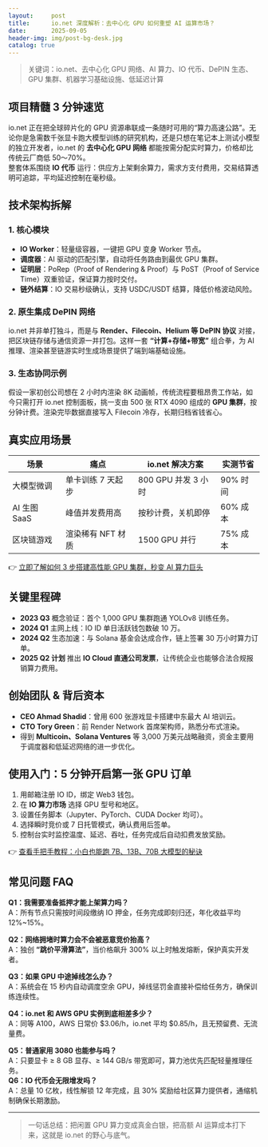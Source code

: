 ```yaml
---
layout:     post
title:      io.net 深度解析：去中心化 GPU 如何重塑 AI 运算市场？
date:       2025-09-05
header-img: img/post-bg-desk.jpg
catalog: true
---
```


> 关键词：io.net、去中心化 GPU 网络、AI 算力、IO 代币、DePIN 生态、GPU 集群、机器学习基础设施、低延迟计算

## 项目精髓 3 分钟速览
io.net 正在把全球碎片化的 GPU 资源串联成一条随时可用的“算力高速公路”。无论你是急需数千张显卡跑大模型训练的研究机构，还是只想在笔记本上测试小模型的独立开发者，io.net 的 **去中心化 GPU 网络** 都能按需分配实时算力，价格却比传统云厂商低 50～70%。  
整套体系围绕 **IO 代币** 运行：供应方上架剩余算力，需求方支付费用，交易结算透明可追踪，平均延迟控制在毫秒级。

## 技术架构拆解
### 1. 核心模块
- **IO Worker**：轻量级容器，一键把 GPU 变身 Worker 节点。  
- **调度器**：AI 驱动的匹配引擎，自动将任务路由到最优 GPU 集群。  
- **证明层**：PoRep（Proof of Rendering & Proof）与 PoST（Proof of Service Time）双重验证，保证算力按时交付。  
- **链外结算**：IO 交易秒级确认，支持 USDC/USDT 结算，降低价格波动风险。

### 2. 原生集成 DePIN 网络
io.net 并非单打独斗，而是与 **Render、Filecoin、Helium 等 DePIN 协议** 对接，把区块链存储与通信资源一并打包。这样一套 **“计算+存储+带宽”** 组合拳，为 AI 推理、渲染甚至链游实时生成场景提供了端到端基础设施。

### 3. 生态协同示例
假设一家初创公司想在 2 小时内渲染 8K 动画帧，传统流程要租昂贵工作站，如今只需打开 io.net 控制面板，挑一支由 500 张 RTX 4090 组成的 **GPU 集群**，按分钟计费。渲染完毕数据直接写入 Filecoin 冷存，长期归档省钱省心。

## 真实应用场景
| 场景 | 痛点 | io.net 解决方案 | 实测节省 |
|---|---|---|---|
| 大模型微调 | 单卡训练 7 天起步 | 800 GPU 并发 3 小时 | 90% 时间 |
| AI 生图 SaaS | 峰值并发费用高 | 按秒计费，关机即停 | 60% 成本 |
| 区块链游戏 | 渲染稀有 NFT 材质 | 1500 GPU 并行 | 75% 成本 |

👉 [立即了解如何 3 步搭建高性能 GPU 集群，秒变 AI 算力巨头](https://okxdog.com/)

## 关键里程碑
- **2023 Q3** 概念验证：首个 1,000 GPU 集群跑通 YOLOv8 训练任务。  
- **2024 Q1** 主网上线：IO ID 单日活跃钱包数破 10 万。  
- **2024 Q2** 生态加速：与 Solana 基金会达成合作，链上签署 30 万小时算力订单。  
- **2025 Q2 计划** 推出 **IO Cloud 直通公司发票**，让传统企业也能够合法合规报销算力费用。

## 创始团队 & 背后资本
- **CEO Ahmad Shadid**：曾用 600 张游戏显卡搭建中东最大 AI 培训云。  
- **CTO Tory Green**：前 Render Network 首席架构师，熟悉分布式渲染。  
- 得到 **Multicoin、Solana Ventures** 等 3,000 万美元战略融资，资金主要用于调度器和低延迟网络的进一步优化。

## 使用入门：5 分钟开启第一张 GPU 订单
1. 用邮箱注册 IO ID，绑定 Web3 钱包。  
2. 在 **IO 算力市场** 选择 GPU 型号和地区。  
3. 设置任务脚本（Jupyter、PyTorch、CUDA Docker 均可）。  
4. 选择瞬时竞价或 7 日托管模式，确认费用后签单。  
5. 控制台实时监控温度、延迟、吞吐，任务完成后自动扣费发放奖励。  

👉 [查看手把手教程：小白也能跑 7B、13B、70B 大模型的秘诀](https://okxdog.com/)

## 常见问题 FAQ
**Q1：我需要准备抵押才能上架算力吗？**  
A：所有节点只需按时间段缴纳 IO 押金，任务完成即刻归还，年化收益平均 12%~15%。

**Q2：网络拥堵时算力会不会被恶意竞价抬高？**  
A：独创 **“跳价平滑算法”**，当价格飙升 300% 以上时触发熔断，保护真实开发者。

**Q3：如果 GPU 中途掉线怎么办？**  
A：系统会在 15 秒内自动调度空余 GPU，掉线惩罚金直接补偿给任务方，确保训练连续性。

**Q4：io.net 和 AWS GPU 实例到底相差多少？**  
A：同等 A100，AWS 日常价 $3.06/h，io.net 平均 $0.85/h，且无预留费、无流量费。

**Q5：普通家用 3080 也能参与吗？**  
A：只要显卡 ≥ 8 GB 显存、≥ 144 GB/s 带宽即可，算力池优先匹配轻量推理任务。  
**Q6：IO 代币会无限增发吗？**  
A：总量 10 亿枚，线性解锁 12 年完成，且 30% 奖励给社区算力提供者，通缩机制确保长期激励。

---

> 一句话总结：把闲置 GPU 算力变成真金白银，把高额 AI 运算成本打下来，这就是 io.net 的野心与底气。
